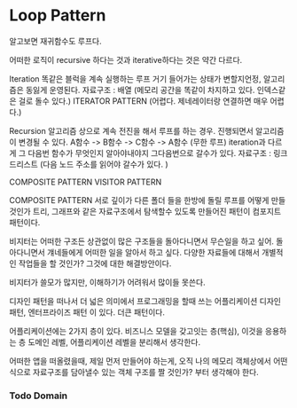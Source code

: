 # Loop Pattern

알고보면 재귀함수도 루프다.

어떠한 로직이 recursive 하다는 것과 iterative하다는 것은 약간 다르다.

Iteration
똑같은 블럭을 계속 실행하는 루프
거기 들어가는 상태가 변할지언정, 알고리즘은 동잃게 운영된다.
자료구조 : 배열 (메모리 공간을 똑같이 차지하고 있다. 인덱스같은 걸로 돌수 있다.)
ITERATOR PATTERN (어렵다. 제네레이터랑 연결하면 매우 어렵다.)


Recursion
알고리즘 상으로 계속 전진을 해서 루프를 하는 경우.
진행되면서 알고리즘이 변경될 수 있다.
A함수 -> B함수 -> C함수 -> A함수 (무한 루프)
iteration과 다르게 그 다음번 함수가 무엇인지 알아야내야지 그다음번으로
갈수가 있다.
자료구조 : 링크드리스트 (다음 노드 주소를 읽어야 갈수가 있다. )

COMPOSITE PATTERN
VISITOR PATTERN


COMPOSITE PATTERN
서로 깊이가 다른 폴더 들을 한방에 돌릴 루프를 어떻게 만들 것인가
트리, 그래프와 같은 자료구조에서 탐색할수 있도록 만들어진 패턴이
컴포지트 패턴이다.

비지터는 어떠한 구조든 상관없이 많은 구조들을 돌아다니면서 무슨일을 하고 싶어.
돌아다니면서 걔네들에게 어떠한 일을 알아서 하고 싶다. 다양한 자료들에 대해서
개별적인 작업들을 할 것인가? 그것에 대한 해결방안이다.

비지터가 쓸모가 많지만, 이해하기가 어려워서 많이들 못쓴다.


디자인 패턴을 떠나서 더 넓은 의미에서 프로그래밍을 할때 쓰는 어플리케이션
디자인 패턴, 엔터프라이즈 패턴 이 있다. 더큰 패턴이다.

어플리케이션에는 2가지 층이 있다.
비즈니스 모델을 갖고잇는 층(핵심),  이것을 응용하는 층
도메인 레벨, 어플리케이션 레벨을 분리해서 생각한다.

어떠한 앱을 떠올렸을때,
제일 먼저 만들어야 하는게, 오직 나의 메모리 객체상에서 어떤식으로
자료구조를 담아낼수 있는 객체 구조를 짤 것인가? 부터 생각해야 한다.




### Todo Domain



